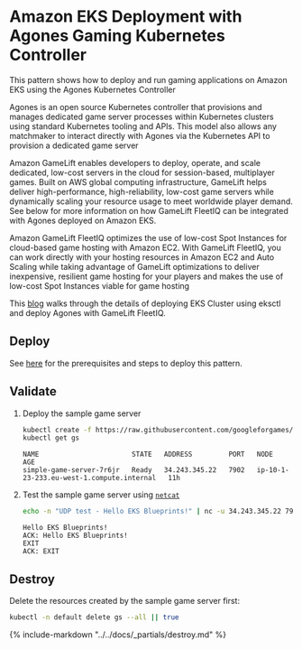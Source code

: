 # Amazon EKS Deployment with Agones Gaming Kubernetes Controller

This pattern shows how to deploy and run gaming applications on Amazon EKS using the Agones Kubernetes Controller

Agones is an open source Kubernetes controller that provisions and manages dedicated game server
processes within Kubernetes clusters using standard Kubernetes tooling and APIs.
This model also allows any matchmaker to interact directly with Agones via the Kubernetes API to provision a dedicated game server

Amazon GameLift enables developers to deploy, operate, and scale dedicated, low-cost servers in the cloud for session-based, multiplayer games.
Built on AWS global computing infrastructure, GameLift helps deliver high-performance, high-reliability,
low-cost game servers while dynamically scaling your resource usage to meet worldwide player demand. See below
for more information on how GameLift FleetIQ can be integrated with Agones deployed on Amazon EKS.

Amazon GameLift FleetIQ optimizes the use of low-cost Spot Instances for cloud-based game hosting with Amazon EC2.
With GameLift FleetIQ, you can work directly with your hosting resources in Amazon EC2 and Auto Scaling while
taking advantage of GameLift optimizations to deliver inexpensive, resilient game hosting for your players
and makes the use of low-cost Spot Instances viable for game hosting

This [blog](https://aws.amazon.com/blogs/gametech/introducing-the-gamelift-fleetiq-adapter-for-agones/) walks
through the details of deploying EKS Cluster using eksctl and deploy Agones with GameLift FleetIQ.

## Deploy

See [here](https://aws-ia.github.io/terraform-aws-eks-blueprints/getting-started/#prerequisites) for the prerequisites and steps to deploy this pattern.

## Validate

1. Deploy the sample game server

    ```sh
    kubectl create -f https://raw.githubusercontent.com/googleforgames/agones/release-1.32.0/examples/simple-game-server/gameserver.yaml
    kubectl get gs
    ```

    ```text
    NAME                       STATE   ADDRESS         PORT   NODE                                        AGE
    simple-game-server-7r6jr   Ready   34.243.345.22   7902   ip-10-1-23-233.eu-west-1.compute.internal   11h
    ```

2. Test the sample game server using [`netcat`](https://netcat.sourceforge.net/)

    ```sh
    echo -n "UDP test - Hello EKS Blueprints!" | nc -u 34.243.345.22 7902
    ```

    ```text
    Hello EKS Blueprints!
    ACK: Hello EKS Blueprints!
    EXIT
    ACK: EXIT
    ```

## Destroy

Delete the resources created by the sample game server first:

```sh
kubectl -n default delete gs --all || true
```

{%
   include-markdown "../../docs/_partials/destroy.md"
%}
